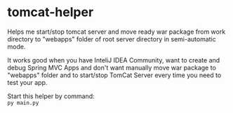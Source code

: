 # tomcat-helper
Helps me start/stop tomcat server and move ready war package from work directory to "webapps" folder of root server directory in semi-automatic mode.

It works good when you have InteliJ IDEA Community, want to create and debug Spring MVC Apps and don't want manually move war package to "webapps" folder and to start/stop TomCat Server every time you need to test your app.

Start this helper by command: <br>
<code>py main.py</code>
